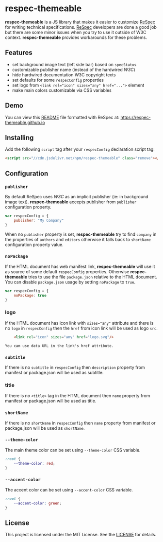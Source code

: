 # respec-themeable

 **respec-themeable** is a JS library that makes it easier to customize [ReSpec](https://respec.org) for writing technical specifications. [ReSpec](https://respec.org) developers are done a good job but there are some minor issues when you try to use it outside of W3C context. **respec-themeable** provides workarounds for these problems.

 ## Features

- set background image text (left side bar) based on `specStatus`
- customizable publisher name (instead of the hardwired *W3C*)
- hide hardwired documentation W3C copyright texts
- set defaults for some `respecConfig` properties
- set logo from `<link rel="icon" sizes="any" href="...">` element
- make main colors customizable via CSS variables

## Demo

You can view this [README](README.md) file formatted with ReSpec at: https://respec-themeable.github.io

## Installing

Add the following `script` tag after your `respecConfig` declaration script tag:

```html
<script src="//cdn.jsdelivr.net/npm/respec-themeable" class="remove"></script>
```

## Configuration

### `publisher`

By default ReSpec uses *W3C* as an implicit publisher (ie: in background image text). **respec-themeable** accepts publisher from `publisher` configuration property.

```JavaScript "example": "set document publisher"
var respecConfig = {
    publisher: "My Company"
}
```

When no `publisher` property is set, **respec-themeable** try to find `company` in the properties of `authors` and `editors` otherwise it falls back to `shortName` configuration property value.

### `noPackage`

If the HTML document has web manifest link, **respec-themeable** will use it as source of some default `respecConfig` properties. Otherwise **respec-themeable** tries to use the file `package.json` relative to the HTML document. You can disable `package.json` usage by setting `noPackage` to `true`.

```JavaScript "example": "disable package.json processing"
var respecConfig = {
    noPackage: true
}
```

### logo

If the HTML document has icon link with `sizes="any"` attribute and there is no `logo` in `respecConfig` then the `href` from icon link will be used as logo `src`.

```HTML "example": "set logo"
    <link rel="icon" sizes="any" href="logo.svg"/>
```

```note
You can use data URL in the link's href attribute.
```

### `subtitle`

If there is no `subtitle` in `respecConfig` then `description` property from manifest or package.json will be used as subtitle.

### title

If there is no `<title>` tag in the HTML document then `name` property from manifest or package.json will be used as title.

### `shortName`

If there is no `shortName` in `respecConfig` then `name` property from manifest or package.json will be used as `shortName`.

### `--theme-color`

The main theme color can be set using `--theme-color` CSS variable.

```CSS "example": "set theme color"
:root {
    --theme-color: red;
}
```

### `--accent-color`

The accent color can be set using `--accent-color` CSS variable.

```CSS "example": "set accent color"
:root {
    --accent-color: green;
}
```

## License

This project is licensed under the MIT License. See the [LICENSE](https://github.com/respec-themeable/respec-themeable.github.io/blob/main/LICENSE) for details.
